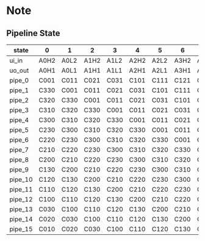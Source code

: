 # Note

## Pipeline State
| state   | 0    | 1    | 2    | 3    | 4    | 5    | 6    | 7    | 8    | 9    | 10   | 11   | 12   | 13   | 14   | 15   |
| ------- | ---- | ---- | ---- | ---- | ---- | ---- | ---- | ---- | ---- | ---- | ---- | ---- | ---- | ---- | ---- | ---- |
| ui_in   | A0H2 | A0L2 | A1H2 | A1L2 | A2H2 | A2L2 | A3H2 | A3L2 | B0H2 | B0L2 | B1H2 | B1L2 | B2H2 | B2L2 | B3H2 | B3L2 |
| uo_out  | A0H1 | A0L1 | A1H1 | A1L1 | A2H1 | A2L1 | A3H1 | A3L1 | B0H1 | B0L1 | B1H1 | B1L1 | B2H1 | B2L1 | B3H1 | B3L1 |
| pipe_0  | C001 | C011 | C021 | C031 | C101 | C111 | C121 | C131 | C201 | C211 | C221 | C231 | C301 | C311 | C321 | C331 |
| pipe_1  | C330 | C001 | C011 | C021 | C031 | C101 | C111 | C121 | C131 | C201 | C211 | C221 | C231 | C301 | C311 | C321 |
| pipe_2  | C320 | C330 | C001 | C011 | C021 | C031 | C101 | C111 | C121 | C131 | C201 | C211 | C221 | C231 | C301 | C311 |
| pipe_3  | C310 | C320 | C330 | C001 | C011 | C021 | C031 | C101 | C111 | C121 | C131 | C201 | C211 | C221 | C231 | C301 |
| pipe_4  | C300 | C310 | C320 | C330 | C001 | C011 | C021 | C031 | C101 | C111 | C121 | C131 | C201 | C211 | C221 | C231 |
| pipe_5  | C230 | C300 | C310 | C320 | C330 | C001 | C011 | C021 | C031 | C101 | C111 | C121 | C131 | C201 | C211 | C221 |
| pipe_6  | C220 | C230 | C300 | C310 | C320 | C330 | C001 | C011 | C021 | C031 | C101 | C111 | C121 | C131 | C201 | C211 |
| pipe_7  | C210 | C220 | C230 | C300 | C310 | C320 | C330 | C001 | C011 | C021 | C031 | C101 | C111 | C121 | C131 | C201 |
| pipe_8  | C200 | C210 | C220 | C230 | C300 | C310 | C320 | C330 | C001 | C011 | C021 | C031 | C101 | C111 | C121 | C131 |
| pipe_9  | C130 | C200 | C210 | C220 | C230 | C300 | C310 | C320 | C330 | C001 | C011 | C021 | C031 | C101 | C111 | C121 |
| pipe_10 | C120 | C130 | C200 | C210 | C220 | C230 | C300 | C310 | C320 | C330 | C001 | C011 | C021 | C031 | C101 | C111 |
| pipe_11 | C110 | C120 | C130 | C200 | C210 | C220 | C230 | C300 | C310 | C320 | C330 | C001 | C011 | C021 | C031 | C101 |
| pipe_12 | C100 | C110 | C120 | C130 | C200 | C210 | C220 | C230 | C300 | C310 | C320 | C330 | C001 | C011 | C021 | C031 |
| pipe_13 | C030 | C100 | C110 | C120 | C130 | C200 | C210 | C220 | C230 | C300 | C310 | C320 | C330 | C001 | C011 | C021 |
| pipe_14 | C020 | C030 | C100 | C110 | C120 | C130 | C200 | C210 | C220 | C230 | C300 | C310 | C320 | C330 | C001 | C011 |
| pipe_15 | C010 | C020 | C030 | C100 | C110 | C120 | C130 | C200 | C210 | C220 | C230 | C300 | C310 | C320 | C330 | C001 |
